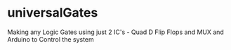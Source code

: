# universalGates
Making any Logic Gates using just 2 IC's - Quad D Flip Flops and MUX and Arduino to Control the system
